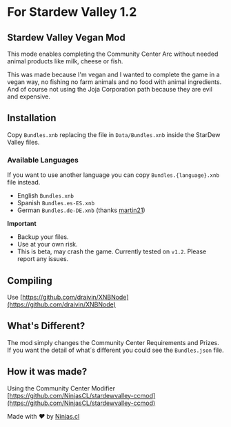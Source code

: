 # For Stardew Valley 1.2

## Stardew Valley Vegan Mod
This mode enables completing the Community Center Arc without needed animal products
like milk, cheese or fish.

This was made because I'm vegan and I wanted to complete the game in a vegan way, no fishing no farm animals and no food with animal ingredients. And of course not using the Joja Corporation path because they are evil and expensive.

## Installation
Copy `Bundles.xnb` replacing the file in `Data/Bundles.xnb` inside the StarDew Valley files.

### Available Languages
 If you want to use another language you can copy `Bundles.{language}.xnb` file instead.

* English `Bundles.xnb`
* Spanish `Bundles.es-ES.xnb`
* German  `Bundles.de-DE.xnb` (thanks [martin21](https://github.com/martin21))

**Important**

 - Backup your files.
 - Use at your own risk.
 - This is beta, may crash the game. Currently tested on `v1.2`. Please report any issues.

## Compiling
Use [https://github.com/draivin/XNBNode](https://github.com/draivin/XNBNode)

## What's Different?
The mod simply changes the Community Center Requirements and Prizes.
If you want the detail of what´s different you could see the `Bundles.json` file.

## How it was made?
Using the Community Center Modifier
[https://github.com/NinjasCL/stardewvalley-ccmod](https://github.com/NinjasCL/stardewvalley-ccmod)


Made with <i class="fa fa-heart">&#9829;</i> by <a href="http://ninjas.cl" target="_blank">Ninjas.cl</a>

